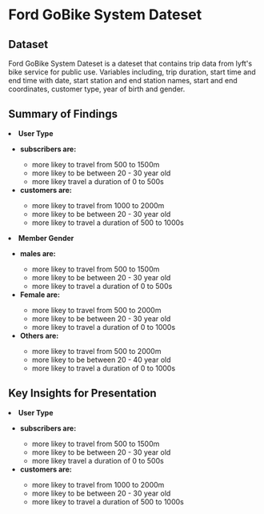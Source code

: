 # Ford GoBike System Dateset



## Dataset

Ford GoBike System Dateset is a dateset that contains trip data from lyft's bike service for public use. Variables including, trip duration, start time and end time with date, start station and end station names, start and end coordinates, customer type, year of birth and gender.


## Summary of Findings

   <li><strong>User Type</strong></li>
       <ul>
           <li><strong>subscribers are:</strong></li>
               <ul>
                   <li>more likey to travel from 500 to 1500m</li>
                   <li>more likey to be between 20 - 30 year old</li>
                   <li>more likey travel a duration of 0 to 500s</li>
               </ul>
           <li><strong>customers are:</strong></li>
                <ul>
                   <li>more likey to travel from 1000 to 2000m</li>
                   <li>more likey to be between 20 - 30 year old</li>
                   <li>more likey to travel a duration of 500 to 1000s</li>
               </ul>
       </ul>
   
   <li><strong>Member Gender</strong></li>
       <ul>
           <li><strong>males are:</strong></li>
                <ul>
                    <li>more likey to travel from 500 to 1500m</li> 
                    <li>more likey to be between 20 - 30 year old</li>
                    <li>more likey to travel a duration of 0 to 500s</li>
                </ul>
           <li><strong>Female are:</strong></li>
                <ul>
                    <li>more likey to travel from 500 to 2000m</li>
                    <li>more likey to be between 20 - 30 year old</li>
                    <li>more likey to travel a duration of 0 to 1000s</li>
                </ul>
           <li><strong>Others are:</strong></li>
                <ul>
                    <li>more likey to travel from 500 to 2000m</li>
                    <li>more likey to be between 20 - 40 year old</li>
                    <li>more likey to travel a duration of 0 to 1000s</li>
                </ul>
        </ul>


## Key Insights for Presentation

   <li><strong>User Type</strong></li>
       <ul>
           <li><strong>subscribers are:</strong></li>
               <ul>
                   <li>more likey to travel from 500 to 1500m</li>
                   <li>more likey to be between 20 - 30 year old</li>
                   <li>more likey travel a duration of 0 to 500s</li>
               </ul>
           <li><strong>customers are:</strong></li>
                <ul>
                   <li>more likey to travel from 1000 to 2000m</li>
                   <li>more likey to be between 20 - 30 year old</li>
                   <li>more likey to travel a duration of 500 to 1000s</li>
               </ul>
       </ul>